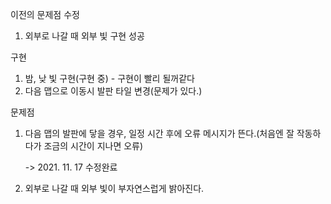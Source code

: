 이전의 문제점 수정
 1. 외부로 나갈 때 외부 빛 구현 성공

구현
 1. 밤, 낮 빛 구현(구현 중) - 구현이 빨리 될꺼같다
 2. 다음 맵으로 이동시 발판 타일 변경(문제가 있다.)

문제점
 1. 다음 맵의 발판에 닿을 경우, 일정 시간 후에 오류 메시지가 뜬다.(처음엔 잘 작동하다가 조금의 시간이 지나면 오류)

     -> 2021. 11. 17 수정완료
 3. 외부로 나갈 때 외부 빛이 부자연스럽게 밝아진다.
